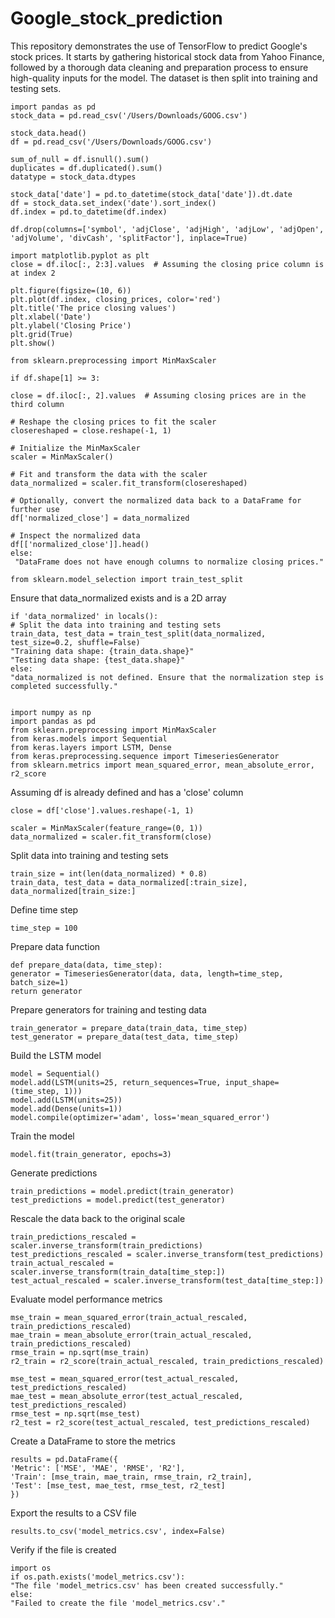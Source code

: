 # Google_stock_prediction
This repository demonstrates the use of TensorFlow to predict Google's stock prices. It starts by gathering historical stock data from Yahoo Finance, followed by a thorough data cleaning and preparation process to ensure high-quality inputs for the model.  The dataset is then split into training and testing sets. 

    import pandas as pd
    stock_data = pd.read_csv('/Users/Downloads/GOOG.csv')

    stock_data.head()
    df = pd.read_csv('/Users/Downloads/GOOG.csv')

    sum_of_null = df.isnull().sum()
    duplicates = df.duplicated().sum()
    datatype = stock_data.dtypes

    stock_data['date'] = pd.to_datetime(stock_data['date']).dt.date
    df = stock_data.set_index('date').sort_index()
    df.index = pd.to_datetime(df.index)

    df.drop(columns=['symbol', 'adjClose', 'adjHigh', 'adjLow', 'adjOpen', 'adjVolume', 'divCash', 'splitFactor'], inplace=True)

    import matplotlib.pyplot as plt
    close = df.iloc[:, 2:3].values  # Assuming the closing price column is at index 2

    plt.figure(figsize=(10, 6))
    plt.plot(df.index, closing_prices, color='red')
    plt.title('The price closing values')
    plt.xlabel('Date')
    plt.ylabel('Closing Price')
    plt.grid(True)
    plt.show()

    from sklearn.preprocessing import MinMaxScaler

    if df.shape[1] >= 3:

    close = df.iloc[:, 2].values  # Assuming closing prices are in the third column

    # Reshape the closing prices to fit the scaler
    closereshaped = close.reshape(-1, 1)

    # Initialize the MinMaxScaler
    scaler = MinMaxScaler()

    # Fit and transform the data with the scaler
    data_normalized = scaler.fit_transform(closereshaped)

    # Optionally, convert the normalized data back to a DataFrame for further use
    df['normalized_close'] = data_normalized

    # Inspect the normalized data
    df[['normalized_close']].head()
    else:
     "DataFrame does not have enough columns to normalize closing prices."

    from sklearn.model_selection import train_test_split
    
Ensure that data_normalized exists and is a 2D array
  
    if 'data_normalized' in locals():
    # Split the data into training and testing sets
    train_data, test_data = train_test_split(data_normalized, test_size=0.2, shuffle=False)
    "Training data shape: {train_data.shape}"
    "Testing data shape: {test_data.shape}"
    else:
    "data_normalized is not defined. Ensure that the normalization step is completed successfully."


    import numpy as np
    import pandas as pd
    from sklearn.preprocessing import MinMaxScaler
    from keras.models import Sequential
    from keras.layers import LSTM, Dense
    from keras.preprocessing.sequence import TimeseriesGenerator
    from sklearn.metrics import mean_squared_error, mean_absolute_error, r2_score

Assuming df is already defined and has a 'close' column
     
    close = df['close'].values.reshape(-1, 1)

    scaler = MinMaxScaler(feature_range=(0, 1))
    data_normalized = scaler.fit_transform(close)

Split data into training and testing sets

    train_size = int(len(data_normalized) * 0.8)
    train_data, test_data = data_normalized[:train_size], data_normalized[train_size:]

Define time step

    time_step = 100

Prepare data function

    def prepare_data(data, time_step):
    generator = TimeseriesGenerator(data, data, length=time_step, batch_size=1)
    return generator

Prepare generators for training and testing data

    train_generator = prepare_data(train_data, time_step)
    test_generator = prepare_data(test_data, time_step)

Build the LSTM model

    model = Sequential()
    model.add(LSTM(units=25, return_sequences=True, input_shape=(time_step, 1)))
    model.add(LSTM(units=25))
    model.add(Dense(units=1))
    model.compile(optimizer='adam', loss='mean_squared_error')

Train the model

    model.fit(train_generator, epochs=3)

Generate predictions

    train_predictions = model.predict(train_generator)
    test_predictions = model.predict(test_generator)

Rescale the data back to the original scale

    train_predictions_rescaled = scaler.inverse_transform(train_predictions)
    test_predictions_rescaled = scaler.inverse_transform(test_predictions)
    train_actual_rescaled = scaler.inverse_transform(train_data[time_step:])
    test_actual_rescaled = scaler.inverse_transform(test_data[time_step:])

Evaluate model performance metrics
     
    mse_train = mean_squared_error(train_actual_rescaled, train_predictions_rescaled)
    mae_train = mean_absolute_error(train_actual_rescaled, train_predictions_rescaled)
    rmse_train = np.sqrt(mse_train)
    r2_train = r2_score(train_actual_rescaled, train_predictions_rescaled)

    mse_test = mean_squared_error(test_actual_rescaled, test_predictions_rescaled)
    mae_test = mean_absolute_error(test_actual_rescaled, test_predictions_rescaled)
    rmse_test = np.sqrt(mse_test)
    r2_test = r2_score(test_actual_rescaled, test_predictions_rescaled)

Create a DataFrame to store the metrics

    results = pd.DataFrame({
    'Metric': ['MSE', 'MAE', 'RMSE', 'R2'],
    'Train': [mse_train, mae_train, rmse_train, r2_train],
    'Test': [mse_test, mae_test, rmse_test, r2_test]
    })

Export the results to a CSV file
    
    results.to_csv('model_metrics.csv', index=False)

Verify if the file is created
    
    import os
    if os.path.exists('model_metrics.csv'):
    "The file 'model_metrics.csv' has been created successfully."
    else:
    "Failed to create the file 'model_metrics.csv'."


